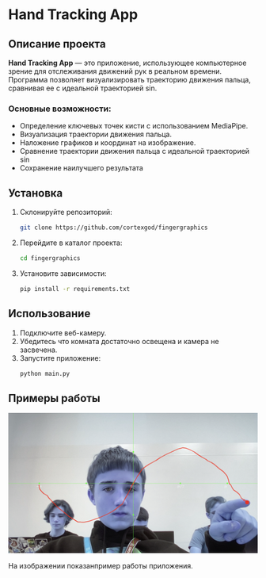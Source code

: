 
# Hand Tracking App

## Описание проекта
**Hand Tracking App** — это приложение, использующее компьютерное зрение для отслеживания движений рук в реальном времени. Программа позволяет визуализировать траекторию движения пальца, сравнивая ее с идеальной траекторией sin.

### Основные возможности:
- Определение ключевых точек кисти с использованием MediaPipe.
- Визуализация траектории движения пальца.
- Наложение графиков и координат на изображение. 
- Сравнение траектории движения пальца с идеальной траекторией sin
- Сохранение наилучшего результата

## Установка

1. Склонируйте репозиторий:
   ```bash
   git clone https://github.com/cortexgod/fingergraphics
   ```
2. Перейдите в каталог проекта:
   ```bash
   cd fingergraphics
   ```
3. Установите зависимости:
   ```bash
   pip install -r requirements.txt
   ```

## Использование

1. Подключите веб-камеру.
2. Убедитесь что комната достаточно освещена и камера не засвечена.
2. Запустите приложение:
   ```bash
   python main.py
   ```

## Примеры работы

![Пример работы](./screenshot.png)

На изображении показанпример работы приложения.

